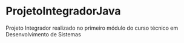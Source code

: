 # ProjetoIntegradorJava
 Projeto Integrador realizado no primeiro módulo do curso técnico em Desenvolvimento de Sistemas
